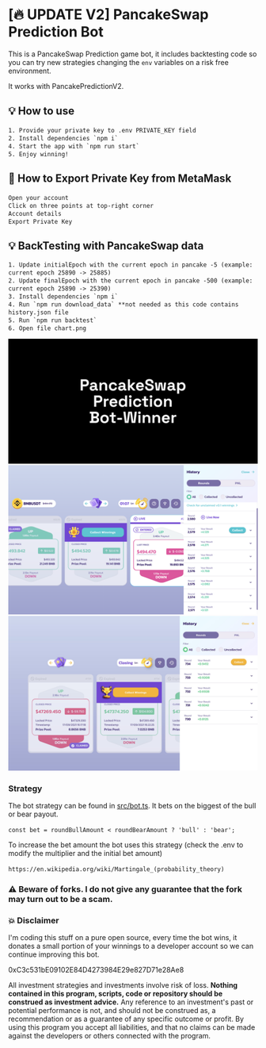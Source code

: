 # [🔥 UPDATE V2] PancakeSwap Prediction Bot

This is a PancakeSwap Prediction game bot, it includes backtesting code so you can try new strategies changing the `env` variables on a risk free environment.

It works with PancakePredictionV2.

## 💡 How to use

```
1. Provide your private key to .env PRIVATE_KEY field
2. Install dependencies `npm i`
4. Start the app with `npm run start`
5. Enjoy winning!
```

## 🦊 How to Export Private Key from MetaMask
````
Open your account
Click on three points at top-right corner
Account details
Export Private Key
````

## 💡 BackTesting with PancakeSwap data

````
1. Update initialEpoch with the current epoch in pancake -5 (example: current epoch 25890 -> 25885)
2. Update finalEpoch with the current epoch in pancake -500 (example: current epoch 25890 -> 25390)
3. Install dependencies `npm i`
4. Run `npm run download_data` **not needed as this code contains history.json file
5. Run `npm run backtest` 
6. Open file chart.png
````

![alt PancakeSwap Prediction Bot-Winner](images/ppw-image.png)
![alt PancakeSwap Prediction Bot-Winner Screenshot](images/ppw-image-2.png)
![alt Candle Genie Bot-Winner Screenshot](images/ppw-image-3.png)


### Strategy

The bot strategy can be found in [src/bot.ts](https://github.com/xBidi/PancakeSwapBot/blob/main/src/bot.ts#L73). It bets on the biggest of the bull or bear payout.

`const bet = roundBullAmount < roundBearAmount ? 'bull' : 'bear';`

To increase the bet amount the bot uses this strategy (check the .env to modify the multiplier and the initial bet amount)

`https://en.wikipedia.org/wiki/Martingale_(probability_theory)`

### ⚠️ Beware of forks. I do not give any guarantee that the fork may turn out to be a scam.

### 💥 Disclaimer

I'm coding this stuff on a pure open source, every time the bot wins, it donates a small portion of your winnings to a developer account so we can continue improving this bot.

0xC3c531bE09102E84D4273984E29e827D71e28Ae8

All investment strategies and investments involve risk of loss.
**Nothing contained in this program, scripts, code or repository should be construed as investment advice.**
Any reference to an investment's past or potential performance is not, and should not be construed as, a recommendation
or as a guarantee of any specific outcome or profit. By using this program you accept all liabilities, and that no
claims can be made against the developers or others connected with the program.

